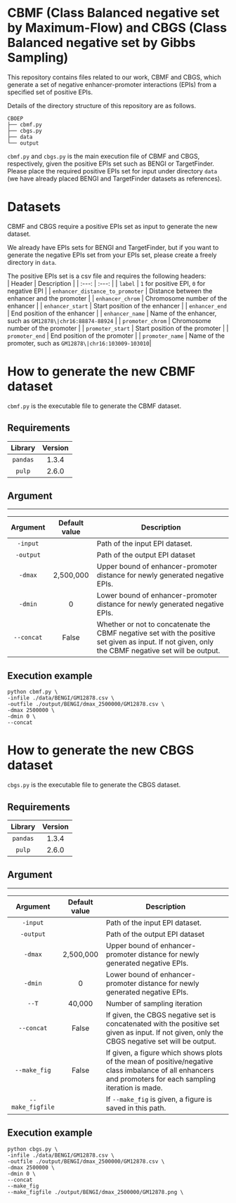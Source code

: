 # CBMF (Class Balanced negative set by Maximum-Flow) and CBGS (Class Balanced negative set by Gibbs Sampling)

This repository contains files related to our work, CBMF and CBGS, which generate a set of negative enhancer-promoter interactions (EPIs) from 
a specified set of positive EPIs. 

Details of the directory structure of this repository are as follows.

```
CBOEP
├── cbmf.py
├── cbgs.py
├── data
└── output
```
`cbmf.py` and `cbgs.py` is the main execution file of CBMF and CBGS, respectively, given the positive EPIs set such as BENGI or TargetFinder.
Please place the required positive EPIs set for input under directory `data` (we have already placed BENGI and TargetFinder datasets as references).


# Datasets
CBMF and CBGS require a positive EPIs set as input to generate the new dataset.

We already have EPIs sets for BENGI and TargetFinder,
but if you want to generate the negative EPIs set from your EPIs set,
please create a freely directory in ```data```.

The positive EPIs set is a csv file and requires the following headers:  
| Header | Description |
| :---: | :---: |
| ```label``` | ```1``` for positive EPI, ```0``` for negative EPI |
| ```enhancer_distance_to_promoter``` | Distance between the enhancer and the promoter |
| ```enhancer_chrom``` | Chromosome number of the enhancer |
| ```enhancer_start``` | Start position of the enhancer |
| ```enhancer_end``` | End position of the enhancer |
| ```enhancer_name``` | Name of the enhancer, such as `GM12878\|chr16:88874-88924` |
| ```promoter_chrom``` | Chromosome number of the promoter |
| ```promoter_start``` | Start position of the promoter |
| ```promoter_end``` | End position of the promoter |
| ```promoter_name``` | Name of the promoter, such as `GM12878\|chr16:103009-103010`|

# How to generate the new CBMF dataset
`cbmf.py` is the executable file to generate the CBMF dataset. 


## Requirements

| Library | Version |
| :---: | :---: |
| ```pandas``` | 1.3.4 |
| ```pulp``` | 2.6.0 |


## Argument
---

| Argument | Default value | Description |
| :---: | :---: | ---- |
| ```-input``` ||Path of the input EPI dataset.|
| ```-output``` ||Path of the output EPI dataset|
| ```-dmax``` |2,500,000|Upper bound of enhancer-promoter distance for newly generated negative EPIs.|
| ```-dmin``` |0|Lower bound of enhancer-promoter distance for newly generated negative EPIs.|
| ```--concat``` |False|Whether or not to concatenate the CBMF negative set with the positive set given as input. If not given, only the CBMF negative set will be output.|



## Execution example
```  
python cbmf.py \
-infile ./data/BENGI/GM12878.csv \
-outfile ./output/BENGI/dmax_2500000/GM12878.csv \
-dmax 2500000 \
-dmin 0 \
--concat
```

# How to generate the new CBGS dataset

`cbgs.py` is the executable file to generate the CBGS dataset. 

## Requirements

| Library | Version |
| :---: | :---: |
| ```pandas``` | 1.3.4 |
| ```pulp``` | 2.6.0 |


## Argument
---

| Argument | Default value | Description |
| :---: | :---: | ---- |
| ```-input``` ||Path of the input EPI dataset.|
| ```-output``` ||Path of the output EPI dataset|
| ```-dmax``` |2,500,000|Upper bound of enhancer-promoter distance for newly generated negative EPIs.|
| ```-dmin``` |0|Lower bound of enhancer-promoter distance for newly generated negative EPIs.|
|```--T```|40,000|Number of sampling iteration|
| ```--concat``` |False|If given, the CBGS negative set is concatenated with the positive set given as input. If not given, only the CBGS negative set will be output.|
|```--make_fig```|False|If given, a figure which shows plots of the mean of positive/negative class imbalance of all enhancers and promoters for each sampling iteration is made.|
|```--make_figfile```||If ```--make_fig``` is given, a figure is saved in this path.|


## Execution example
```  
python cbgs.py \
-infile ./data/BENGI/GM12878.csv \
-outfile ./output/BENGI/dmax_2500000/GM12878.csv \
-dmax 2500000 \
-dmin 0 \
--concat
--make_fig
--make_figfile ./output/BENGI/dmax_2500000/GM12878.png \
```







